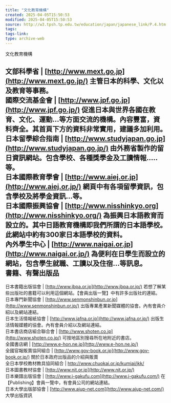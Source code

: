 ```yaml
---
title: "文化教育機構"
created: 2025-04-05T15:50:53
modified: 2025-04-05T15:50:53
source: http://w3.tpsh.tp.edu.tw/education/japan/japanese_link/P.4.htm
tags:
tags-link:
type: archive-web
---
```


文化教育機構   


文部科學省 |  [http://www.mext.go.jp](http://www.mext.go.jp/) 主管日本的科學、文化以及教育等事務。  
國際交流基金會 |  [http://www.jpf.go.jp](http://www.jpf.go.jp/) 促進日本與世界各國在教育、文化、運動…等方面交流的機構。內容豐富，資料齊全。其首頁下方的資料非常實用，建議多加利用。  
日本留學綜合指南 |  [http://www.studyjapan.go.jp](http://www.studyjapan.go.jp/) 由外務省製作的留日資訊網站。包含學校、各種獎學金及工讀情報…..等。  
日本國際教育學會 |  [http://www.aiej.or.jp](http://www.aiej.or.jp/) 網頁中有各項留學資訊，包含學校及將學金資訊…等。  
日本國際振興協會 |  [http://www.nisshinkyo.org](http://www.nisshinkyo.org/) 為振興日本語教育而設立的。其中日語教育機構即我們所謂的日本語學校。此網站中約有300家日本語學校的資料。  
內外學生中心 |  [http://www.naigai.or.jp](http://www.naigai.or.jp/) 為便利在日學生而設立的網站，包含學生就職、工讀以及住宿…等訊息。  
**書籍、有聲出版品**  
---  
日本書籍出版協會 |  [http://www.jbpa.or.jp](http://www.jbpa.or.jp/) 若想了解某些出版社的書籍可以利用這個網站。【會員出版一覽】中有許多出版社的連結。  
日本專門新聞協會 |  [http://www.senmonshinbun.or.jp](http://www.senmonshinbun.or.jp/) 出版專業產業新聞媒體的協會。內有會員介紹以及網站連結。  
日本生活情報紙協會 |  [http://www.jafna.or.jp](http://www.jafna.or.jp/) 出版生活情報媒體的協會。內有會員介紹以及網站連結。  
日本書店商店組合聯合會 |  [http://www.shoten.co.jp](http://www.shoten.co.jp/) 可按地區別搜尋所在地附近的書店。  
全國書店網 |  [http://www.e-hon.ne.jp](http://www.e-hon.ne.jp/)  
全國官報販賣協同組合 |  [http://www.gov-book.or.jp](http://www.gov-book.or.jp/) 關於日本政府出版品的介紹與販賣  
全日本學校教材教具協同組合 |  <http://www.chuokai.or.jp/kumiai/jkk/>  
日本圖書教材協會 |  [http://www.nit.or.jp](http://www.nit.or.jp/)  
日本樂譜出版協會 |  [http://www.j-gakufu.com](http://www.j-gakufu.com/) 在【Publishing】會員一覽中，有會員公司的網站連結。  
日本大學出版部協會 |  [http://www.ajup-net.com](http://www.ajup-net.com/) 大學出版資訊  
  
  
